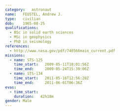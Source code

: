 ```yaml
---
category:	astronaut
name:	FEUSTEL, Andrew J.
type:	civilian
dob:	1965-08-25
qualifications:
  - BSc in solid earth sciences
  - MSc in geophysics
  - PhD in seismology
references:
  - http://www.nasa.gov/pdf/740566main_current.pdf
missions:
  - name: STS-125
    time_start:   2009-05-11T18:01:56Z
    time_end:     2009-05-24T15:39:06Z
  - name: STS-134
    time_start:   2011-05-16T12:56:28Z
    time_end:     2011-06-01T06:36Z
evas:
  - time_start: 
    duration:   42h18m
gender:	Male
---
```

